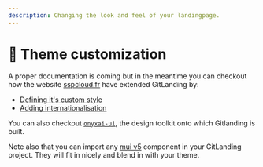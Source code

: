 ```yaml
---
description: Changing the look and feel of your landingpage.
---
```


# 🎨 Theme customization

A proper documentation is coming but in the meantime you can checkout how the website [sspcloud.fr](https://www.sspcloud.fr) have extended GitLanding by:

* [Defining it's custom style](https://github.com/InseeFrLab/www.sspcloud.fr/blob/main/src/app/theme.ts)
* [Adding internationalisation](https://github.com/InseeFrLab/www.sspcloud.fr/blob/main/src/app/i18n/translations.ts)

You can also checkout [`onyxai-ui`](https://github.com/garronej/onyxia-ui), the design toolkit onto which Gitlanding is built.

Note also that you can import any [mui v5](https://mui.com) component in your GitLanding project. They will fit in nicely and blend in with your theme.&#x20;

